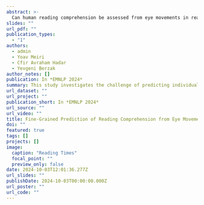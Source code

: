 ```yaml
---
abstract: >-
  Can human reading comprehension be assessed from eye movements in reading? In this work, we address this longstanding question using large-scale eyetracking data. We focus on a cardinal and largely unaddressed variant of this question: predicting reading comprehension of a single participant for a single question from their eye movements over a single paragraph. We tackle this task using a battery of recent models from the literature, and three new multimodal language models. We evaluate the models in two different reading regimes: ordinary reading and information seeking, and examine their generalization to new textual items, new participants, and the combination of both. The evaluations suggest that the task is highly challenging, and highlight the importance of benchmarking against a strong text-only baseline. While in some cases eye movements provide improvements over such a baseline, they tend to be small. This could be due to limitations of current modelling approaches, limitations of the data, or because eye movement behavior does not sufficiently pertain to fine-grained aspects of reading comprehension processes. Our study provides an infrastructure for making further progress on this question.
slides: ""
url_pdf: ""
publication_types:
  - "1"
authors:
  - admin
  - Yoav Meiri
  - Cfir Avraham Hadar
  - Yevgeni Berzak
author_notes: []
publication: In *EMNLP 2024*
summary: This study investigates the challenge of predicting individual reading comprehension on a single passage level from eye movements using large-scale eyetracking data.
url_dataset: ""
url_project: ""
publication_short: In *EMNLP 2024*
url_source: ""
url_video: ""
title: Fine-Grained Prediction of Reading Comprehension from Eye Movements
doi: ""
featured: true
tags: []
projects: []
image:
  caption: "Reading Times"
  focal_point: ""
  preview_only: false
date: 2024-10-03T12:01:36.277Z
url_slides: ""
publishDate: 2024-10-03T00:00:00.000Z
url_poster: ""
url_code: ""
---
```


